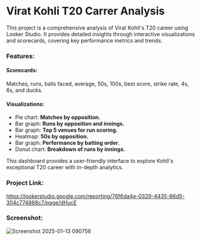 # Virat Kohli T20 Carrer Analysis

This project is a comprehensive analysis of Virat Kohli's T20 career using Looker Studio. It provides detailed insights through interactive visualizations and scorecards, covering key performance metrics and trends.

### Features:

#### Scorecards: 
Matches, runs, balls faced, average, 50s, 100s, best score, strike rate, 4s, 6s, and ducks.

#### Visualizations:

+ Pie chart: **Matches by opposition.**
+ Bar graph: **Runs by opposition and innings.**
+ Bar graph: **Top 5 venues for run scoring.**
+ Heatmap: **50s by opposition.**
+ Bar graph: **Performance by batting order.**
+ Donut chart: **Breakdown of runs by innings.**
  
This dashboard provides a user-friendly interface to explore Kohli's exceptional T20 career with in-depth analytics.

### Project Link:

https://lookerstudio.google.com/reporting/76f6da4e-0329-4435-86d5-304c774868c7/page/dHucE

### Screenshot:

![Screenshot 2025-01-13 090756](https://github.com/user-attachments/assets/bdc9ad59-c6db-493b-a98c-8cf38cbd5651)
